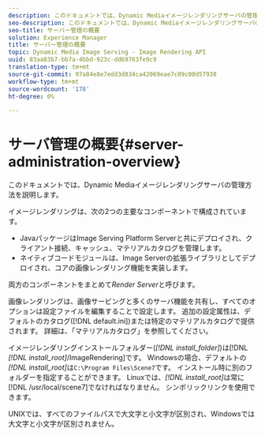 ```yaml
---
description: このドキュメントでは、Dynamic Mediaイメージレンダリングサーバの管理方法を説明します。
seo-description: このドキュメントでは、Dynamic Mediaイメージレンダリングサーバの管理方法を説明します。
seo-title: サーバー管理の概要
solution: Experience Manager
title: サーバー管理の概要
topic: Dynamic Media Image Serving - Image Rendering API
uuid: 83aa83b7-bb7a-4bbd-923c-dd69763fe9c9
translation-type: tm+mt
source-git-commit: 97a84e8e7edd3d834ca42069eae7c09c00d57938
workflow-type: tm+mt
source-wordcount: '178'
ht-degree: 0%

---
```



# サーバ管理の概要{#server-administration-overview}

このドキュメントでは、Dynamic Mediaイメージレンダリングサーバの管理方法を説明します。

イメージレンダリングは、次の2つの主要なコンポーネントで構成されています。

* JavaパッケージはImage Serving Platform Serverと共にデプロイされ、クライアント接続、キャッシュ、マテリアルカタログを管理します。
* ネイティブコードモジュールは、Image Serverの拡張ライブラリとしてデプロイされ、コアの画像レンダリング機能を実装します。

両方のコンポーネントをまとめて&#x200B;*Render Server*&#x200B;と呼びます。

画像レンダリングは、画像サービングと多くのサーバ機能を共有し、すべてのオプションは設定ファイルを編集することで設定します。 追加の設定属性は、デフォルトのカタログ([!DNL default.ini])または特定のマテリアルカタログで提供されます。 詳細は、「マテリアルカタログ」を参照してください。

イメージレンダリングインストールフォルダー(*[!DNL install_folder]*)は[!DNL *[!DNL install_root]*/ImageRendering]です。 Windowsの場合、デフォルトの&#x200B;*[!DNL install_root]*&#x200B;は`C:\Program Files\Scene7`です。 インストール時に別のフォルダーを指定することができます。 Linuxでは、*[!DNL install_root]*&#x200B;は常に[!DNL /usr/local/scene7]でなければなりません。 シンボリックリンクを使用できます。

UNIXでは、すべてのファイルパスで大文字と小文字が区別され、Windowsでは大文字と小文字が区別されません。
